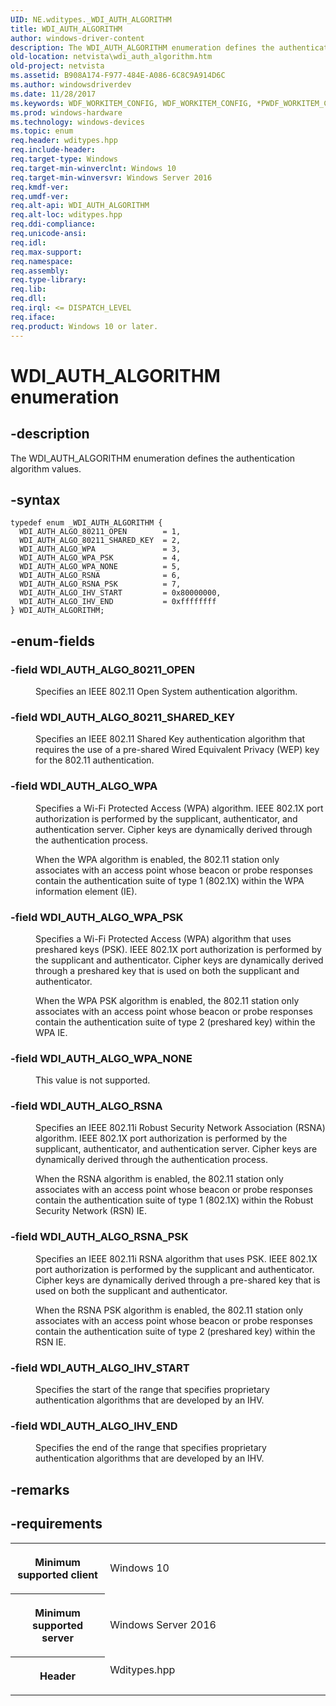 ```yaml
---
UID: NE.wditypes._WDI_AUTH_ALGORITHM
title: WDI_AUTH_ALGORITHM
author: windows-driver-content
description: The WDI_AUTH_ALGORITHM enumeration defines the authentication algorithm values.
old-location: netvista\wdi_auth_algorithm.htm
old-project: netvista
ms.assetid: B908A174-F977-484E-A086-6C8C9A914D6C
ms.author: windowsdriverdev
ms.date: 11/28/2017
ms.keywords: WDF_WORKITEM_CONFIG, WDF_WORKITEM_CONFIG, *PWDF_WORKITEM_CONFIG
ms.prod: windows-hardware
ms.technology: windows-devices
ms.topic: enum
req.header: wditypes.hpp
req.include-header: 
req.target-type: Windows
req.target-min-winverclnt: Windows 10
req.target-min-winversvr: Windows Server 2016
req.kmdf-ver: 
req.umdf-ver: 
req.alt-api: WDI_AUTH_ALGORITHM
req.alt-loc: wditypes.hpp
req.ddi-compliance: 
req.unicode-ansi: 
req.idl: 
req.max-support: 
req.namespace: 
req.assembly: 
req.type-library: 
req.lib: 
req.dll: 
req.irql: <= DISPATCH_LEVEL
req.iface: 
req.product: Windows 10 or later.
---
```


# WDI_AUTH_ALGORITHM enumeration



## -description
<p>The WDI_AUTH_ALGORITHM enumeration defines the authentication algorithm values.</p>


## -syntax

````
typedef enum _WDI_AUTH_ALGORITHM { 
  WDI_AUTH_ALGO_80211_OPEN        = 1,
  WDI_AUTH_ALGO_80211_SHARED_KEY  = 2,
  WDI_AUTH_ALGO_WPA               = 3,
  WDI_AUTH_ALGO_WPA_PSK           = 4,
  WDI_AUTH_ALGO_WPA_NONE          = 5,
  WDI_AUTH_ALGO_RSNA              = 6,
  WDI_AUTH_ALGO_RSNA_PSK          = 7,
  WDI_AUTH_ALGO_IHV_START         = 0x80000000,
  WDI_AUTH_ALGO_IHV_END           = 0xffffffff
} WDI_AUTH_ALGORITHM;
````


## -enum-fields
<dl>

### -field <a id="WDI_AUTH_ALGO_80211_OPEN"></a><a id="wdi_auth_algo_80211_open"></a><b>WDI_AUTH_ALGO_80211_OPEN</b>

<dd>
<p>Specifies an IEEE 802.11 Open System authentication algorithm. </p>
</dd>

### -field <a id="WDI_AUTH_ALGO_80211_SHARED_KEY"></a><a id="wdi_auth_algo_80211_shared_key"></a><b>WDI_AUTH_ALGO_80211_SHARED_KEY</b>

<dd>
<p>Specifies an IEEE 802.11 Shared Key authentication algorithm that requires the use of a pre-shared Wired Equivalent Privacy (WEP) key for the 802.11 authentication.</p>
</dd>

### -field <a id="WDI_AUTH_ALGO_WPA"></a><a id="wdi_auth_algo_wpa"></a><b>WDI_AUTH_ALGO_WPA</b>

<dd>
<p>Specifies a Wi-Fi Protected Access (WPA) algorithm. IEEE 802.1X port authorization is performed by the supplicant, authenticator, and authentication server. Cipher keys are dynamically derived through the authentication process. </p>
<p>When the WPA algorithm is enabled, the 802.11 station only associates with an access point whose beacon or probe responses contain the authentication suite of type 1 (802.1X) within the WPA information element (IE).</p>
</dd>

### -field <a id="WDI_AUTH_ALGO_WPA_PSK"></a><a id="wdi_auth_algo_wpa_psk"></a><b>WDI_AUTH_ALGO_WPA_PSK</b>

<dd>
<p>Specifies a Wi-Fi Protected Access (WPA) algorithm that uses preshared keys (PSK). IEEE 802.1X port authorization is performed by the supplicant and authenticator. Cipher keys are dynamically derived through a preshared key that is used on both the supplicant and authenticator. </p>
<p>When the WPA PSK algorithm is enabled, the 802.11 station only associates with an access point whose beacon or probe responses contain the authentication suite of type 2 (preshared key) within the WPA IE.</p>
</dd>

### -field <a id="WDI_AUTH_ALGO_WPA_NONE"></a><a id="wdi_auth_algo_wpa_none"></a><b>WDI_AUTH_ALGO_WPA_NONE</b>

<dd>
<p>This value is not supported.</p>
</dd>

### -field <a id="WDI_AUTH_ALGO_RSNA"></a><a id="wdi_auth_algo_rsna"></a><b>WDI_AUTH_ALGO_RSNA</b>

<dd>
<p>Specifies an IEEE 802.11i Robust Security Network Association (RSNA) algorithm. IEEE 802.1X port authorization is performed by the supplicant, authenticator, and authentication server. Cipher keys are dynamically derived through the authentication process. </p>
<p>When the RSNA algorithm is enabled, the 802.11 station only associates with an access point whose beacon or probe responses contain the authentication suite of type 1 (802.1X) within the Robust Security Network (RSN) IE.</p>
</dd>

### -field <a id="WDI_AUTH_ALGO_RSNA_PSK"></a><a id="wdi_auth_algo_rsna_psk"></a><b>WDI_AUTH_ALGO_RSNA_PSK</b>

<dd>
<p>Specifies an IEEE 802.11i RSNA algorithm that uses PSK. IEEE 802.1X port authorization is performed by the supplicant and authenticator. Cipher keys are dynamically derived through a pre-shared key that is used on both the supplicant and authenticator. </p>
<p>When the RSNA PSK algorithm is enabled, the 802.11 station only associates with an access point whose beacon or probe responses contain the authentication suite of type 2 (preshared key) within the RSN IE.</p>
</dd>

### -field <a id="WDI_AUTH_ALGO_IHV_START"></a><a id="wdi_auth_algo_ihv_start"></a><b>WDI_AUTH_ALGO_IHV_START</b>

<dd>
<p>Specifies the start of the range that specifies proprietary authentication algorithms that are developed by an IHV. </p>
</dd>

### -field <a id="WDI_AUTH_ALGO_IHV_END"></a><a id="wdi_auth_algo_ihv_end"></a><b>WDI_AUTH_ALGO_IHV_END</b>

<dd>
<p>Specifies the end of the range that specifies proprietary authentication algorithms that are developed by an IHV. </p>
</dd>
</dl>

## -remarks


## -requirements
<table>
<tr>
<th width="30%">
<p>Minimum supported client</p>
</th>
<td width="70%">
<p>Windows 10</p>
</td>
</tr>
<tr>
<th width="30%">
<p>Minimum supported server</p>
</th>
<td width="70%">
<p>Windows Server 2016</p>
</td>
</tr>
<tr>
<th width="30%">
<p>Header</p>
</th>
<td width="70%">
<dl>
<dt>Wditypes.hpp</dt>
</dl>
</td>
</tr>
</table>